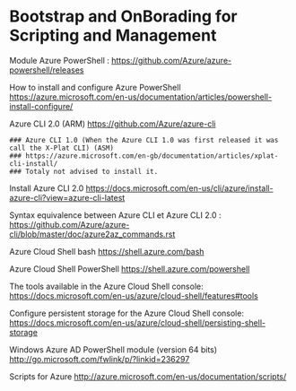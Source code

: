 # Bootstrap and OnBorading for Scripting and Management

Module Azure PowerShell :
https://github.com/Azure/azure-powershell/releases

How to install and configure Azure PowerShell
https://azure.microsoft.com/en-us/documentation/articles/powershell-install-configure/

Azure CLI 2.0 (ARM)
https://github.com/Azure/azure-cli
        
    ### Azure CLI 1.0 (When the Azure CLI 1.0 was first released it was call the X-Plat CLI) (ASM)
    ### https://azure.microsoft.com/en-gb/documentation/articles/xplat-cli-install/ 
    ### Totaly not advised to install it. 

Install Azure CLI 2.0
https://docs.microsoft.com/en-us/cli/azure/install-azure-cli?view=azure-cli-latest

Syntax equivalence between Azure CLI et Azure CLI 2.0 : 
https://github.com/Azure/azure-cli/blob/master/doc/azure2az_commands.rst

Azure Cloud Shell bash
https://shell.azure.com/bash

Azure Cloud Shell PowerShell
https://shell.azure.com/powershell

The tools available in the Azure Cloud Shell console:
https://docs.microsoft.com/en-us/azure/cloud-shell/features#tools

Configure persistent storage for the Azure Cloud Shell console:
https://docs.microsoft.com/en-us/azure/cloud-shell/persisting-shell-storage

Windows Azure AD PowerShell module (version 64 bits)
http://go.microsoft.com/fwlink/p/?linkid=236297

Scripts for Azure
http://azure.microsoft.com/en-us/documentation/scripts/


